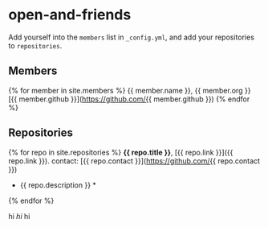 ---
---
open-and-friends
================

Add yourself into the `members` list in `_config.yml`, and add your repositories to `repositories`.

## Members

{% for member in site.members %}
{{ member.name }}, {{ member.org }} [{{ member.github }}](https://github.com/{{ member.github }})
{% endfor %}

## Repositories

{% for repo in site.repositories %}
**{{ repo.title }}**, [{{ repo.link }}]({{ repo.link }}). contact: [{{ repo.contact }}](https://github.com/{{ repo.contact }})

* {{ repo.description }} *

{% endfor %}

hi *hi* hi
